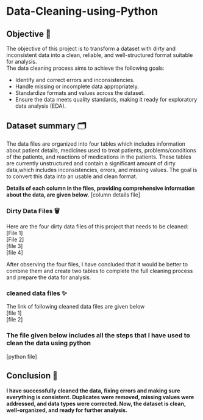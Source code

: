 # Data-Cleaning-using-Python

## Objective 🎯
The objective of this project is to transform a dataset with dirty and inconsistent data into a clean, reliable, and well-structured format suitable for analysis.  
The data cleaning process aims to achieve the following goals:  

- Identify and correct errors and inconsistencies.
- Handle missing or incomplete data appropriately.
- Standardize formats and values across the dataset.
- Ensure the data meets quality standards, making it ready for exploratory data analysis (EDA).

## Dataset summary 🗂️
 The data files are organized into four tables which includes information about patient details, medicines used to treat patients, problems/conditions of the patients, and reactions of  medications in the patients. These tables are currently unstructured and contain a significant amount of dirty data,which includes inconsistencies, errors, and missing values. The goal is to convert this data into an usable and clean format.

 **Details of each column in the files, providing comprehensive information about the data, are given below.**
 [column details file]

###  Dirty Data Files 🗑️
Here are the four dirty data files of this project that needs to be cleaned:   
[File 1]   
[File 2]   
[file 3]   
[file 4]  

After observing the four files, I have concluded that it would be better to combine them and create two tables to complete the full cleaning process and prepare the data for analysis.  
### cleaned data files ✨  
The link of following cleaned data files are given below  
[file 1]  
[file 2]  

### The file given below includes all the steps that I have used to clean the data using python

[python file]

## Conclusion 📌

**I have successfully cleaned the data, fixing errors and making sure everything is consistent. Duplicates were removed, missing values were addressed, and data types were corrected. Now, the dataset is clean, well-organized, and ready for further analysis.**

